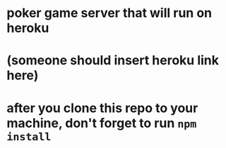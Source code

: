 # poker game server that will run on heroku
# (someone should insert heroku link here)


# after you clone this repo to your machine, don't forget to run `npm install`